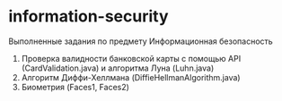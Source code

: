 # information-security
Выполненные задания по предмету Информационная безопасность
1. Проверка валидности банковской карты с помощью API (CardValidation.java) и алгоритма Луна (Luhn.java)
2. Алгоритм Диффи-Хеллмана (DiffieHellmanAlgorithm.java)
3. Биометрия (Faces1, Faces2)
